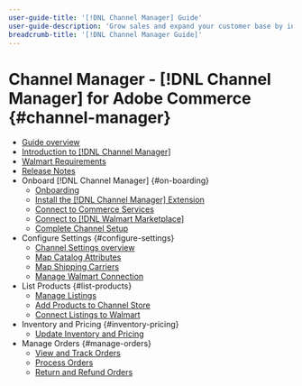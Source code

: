 ```yaml
---
user-guide-title: '[!DNL Channel Manager] Guide'
user-guide-description: 'Grow sales and expand your customer base by integrating Adobe Commerce or Magento Open Source with your [!DNL Walmart Marketplace] Seller Central] account.'
breadcrumb-title: '[!DNL Channel Manager Guide]'
---
```


# Channel Manager - [!DNL Channel Manager] for Adobe Commerce {#channel-manager}

- [Guide overview](guide-overview.md)
- [Introduction to [!DNL Channel Manager]](overview.md)
- [Walmart Requirements](walmart-requirements.md)
- [Release Notes](release-notes.md)
- Onboard [!DNL Channel Manager] {#on-boarding}
  - [Onboarding](onboard.md)
  - [Install the [!DNL Channel Manager] Extension](install.md)
  - [Connect to Commerce Services](connect.md)
  - [Connect to [!DNL Walmart Marketplace]](connect-marketplace.md)
  - [Complete Channel Setup](complete-store-setup.md)
- Configure Settings {#configure-settings}
  - [Channel Settings overview](settings-overview.md)
  - [Map Catalog Attributes](map-catalog-attributes.md)
  - [Map Shipping Carriers](map-shipping-carriers.md)
  - [Manage Walmart Connection](manage-wmt-connection.md)
- List Products {#list-products}
  - [Manage Listings](manage-listings.md)
  - [Add Products to Channel Store](add-products-to-channel-store.md)
  - [Connect Listings to Walmart](connect-listings-to-marketplace.md)
- Inventory and Pricing {#inventory-pricing}
  - [Update Inventory and Pricing](inventory-and-price-updates.md)
- Manage Orders {#manage-orders}
  - [View and Track Orders](manage-orders.md)
  - [Process Orders](process-orders.md)
  - [Return and Refund Orders](return-refund-orders.md)

